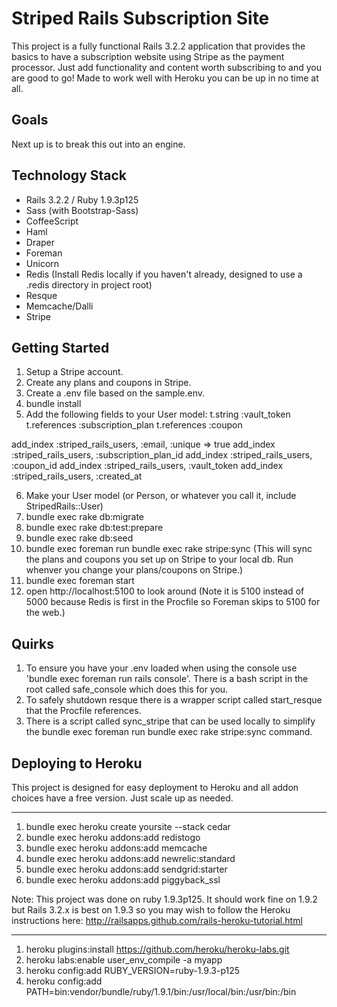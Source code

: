 Striped Rails Subscription Site
===============================

This project is a fully functional Rails 3.2.2 application that provides the basics to have a subscription website using Stripe as the payment processor. Just add functionality and content worth subscribing to and you are good to go! Made to work well with Heroku you can be up in no time at all.

Goals
-----

Next up is to break this out into an engine.

Technology Stack
----------------

* Rails 3.2.2 / Ruby 1.9.3p125
* Sass (with Bootstrap-Sass)
* CoffeeScript
* Haml
* Draper
* Foreman
* Unicorn
* Redis (Install Redis locally if you haven't already, designed to use a .redis directory in project root)
* Resque
* Memcache/Dalli
* Stripe

Getting Started
---------------

1. Setup a Stripe account.
2. Create any plans and coupons in Stripe.
3. Create a .env file based on the sample.env.
4. bundle install
5. Add the following fields to your User model:
  t.string :vault_token
  t.references :subscription_plan
  t.references :coupon

  add_index :striped_rails_users, :email, :unique => true
  add_index :striped_rails_users, :subscription_plan_id
  add_index :striped_rails_users, :coupon_id
  add_index :striped_rails_users, :vault_token
  add_index :striped_rails_users, :created_at

6. Make your User model (or Person, or whatever you call it, include StripedRails::User)
7. bundle exec rake db:migrate
8. bundle exec rake db:test:prepare
9. bundle exec rake db:seed
10. bundle exec foreman run bundle exec rake stripe:sync (This will sync the plans and coupons you set up on Stripe to your local db. Run whenver you change your plans/coupons on Stripe.)
11. bundle exec foreman start
12. open http://localhost:5100 to look around (Note it is 5100 instead of 5000 because Redis is first in the Procfile so Foreman skips to 5100 for the web.)

Quirks
------

1. To ensure you have your .env loaded when using the console use 'bundle exec foreman run rails console'. There is a bash script in the root called safe_console which does this for you.
2. To safely shutdown resque there is a wrapper script called start_resque that the Procfile references.
3. There is a script called sync_stripe that can be used locally to simplify the bundle exec foreman run bundle exec rake stripe:sync command.

Deploying to Heroku
-------------------

This project is designed for easy deployment to Heroku and all addon choices have a free version. Just scale up as needed.

-------------------------------------------------------------

1. bundle exec heroku create yoursite --stack cedar
2. bundle exec heroku addons:add redistogo
3. bundle exec heroku addons:add memcache
4. bundle exec heroku addons:add newrelic:standard
5. bundle exec heroku addons:add sendgrid:starter
6. bundle exec heroku addons:add piggyback_ssl

Note: This project was done on ruby 1.9.3p125. It should work fine on 1.9.2 but Rails 3.2.x is best on 1.9.3 so you may wish to follow the Heroku instructions here: http://railsapps.github.com/rails-heroku-tutorial.html

--------------------------------------------------------------------

1. heroku plugins:install https://github.com/heroku/heroku-labs.git
2. heroku labs:enable user_env_compile -a myapp
3. heroku config:add RUBY_VERSION=ruby-1.9.3-p125
4. heroku config:add PATH=bin:vendor/bundle/ruby/1.9.1/bin:/usr/local/bin:/usr/bin:/bin



